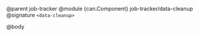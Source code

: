 @parent job-tracker
@module {can.Component} job-tracker/data-cleanup <data-cleanup>
@signature `<data-cleanup>`

@body

## <data-cleanup>

